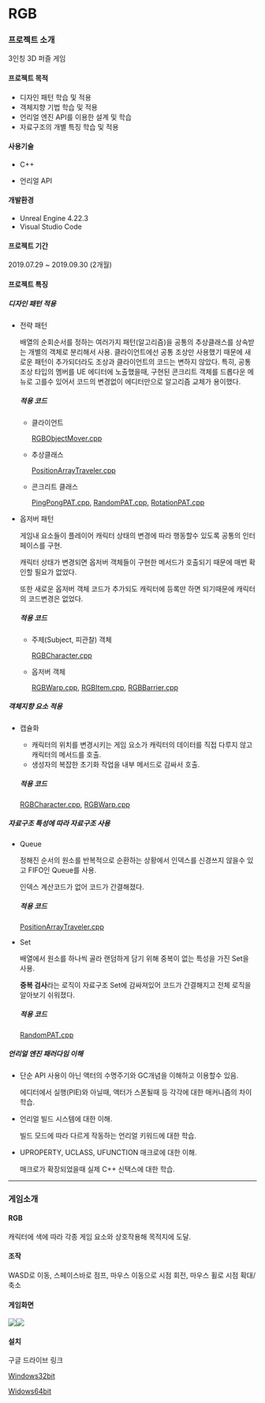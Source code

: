# RGB

### 프로젝트 소개

3인칭 3D 퍼즐 게임

#### 프로젝트 목적

- 디자인 패턴 학습 및 적용
- 객체지향 기법 학습 및 적용
- 언리얼 엔진 API를 이용한 설계 및 학습
- 자료구조의 개별 특징 학습 및 적용

#### 사용기술

- C++

- 언리얼 API

#### 개발환경

- Unreal Engine 4.22.3
- Visual Studio Code

####  프로젝트 기간

2019.07.29 ~ 2019.09.30 (2개월)

#### 프로젝트 특징

##### 디자인 패턴 적용

- 전략 패턴

  배열의 순회순서를 정하는 여러가지 패턴(알고리즘)을 공통의 추상클래스를 상속받는 개별의 객체로 분리해서 사용. 클라이언트에선  공통 조상만 사용했기 때문에 새로운 패턴이 추가되더라도 조상과 클라이언트의 코드는 변하지 않았다. 특히, 공통 조상 타입의 멤버를 UE 에디터에 노출했을때, 구현된 콘크리트 객체를 드롭다운 메뉴로 고를수 있어서 코드의 변경없이 에디터만으로 알고리즘 교체가 용이했다.

  ##### 적용 코드

  - 클라이언트

    [RGBObjectMover.cpp](https://github.com/xogud02/RGB/blob/master/Source/RGB/RGBObjectMover.cpp)

  - 추상클래스

    [PositionArrayTraveler.cpp](https://github.com/xogud02/RGB/blob/master/Source/RGB/PositionArrayTraveler.cpp)

  - 콘크리트 클래스

    [PingPongPAT.cpp](https://github.com/xogud02/RGB/blob/master/Source/RGB/PingPongPAT.cpp), [RandomPAT.cpp](https://github.com/xogud02/RGB/blob/master/Source/RGB/RandomPAT.cpp), [RotationPAT.cpp](https://github.com/xogud02/RGB/blob/master/Source/RGB/RotationPAT.cpp)

- 옵저버 패턴

  게임내 요소들이 플레이어 캐릭터 상태의 변경에 따라 행동할수 있도록 공통의 인터페이스를 구현.
  
  캐릭터 상태가 변경되면 옵저버 객체들이 구현한 메서드가 호출되기 때문에 매번 확인할 필요가 없었다. 
  
  또한 새로운 옵저버 객체 코드가 추가되도 캐릭터에 등록만 하면 되기때문에 캐릭터의 코드변경은 없었다.
  
  ##### 적용 코드
  
  - 주제(Subject, 피관찰) 객체
  
    [RGBCharacter.cpp](https://github.com/xogud02/RGB/blob/master/Source/RGB/RGBCharacter.cpp)
  
  - 옵저버 객체
  
    [RGBWarp.cpp](https://github.com/xogud02/RGB/blob/master/Source/RGB/RGBWarp.cpp), [RGBItem.cpp](https://github.com/xogud02/RGB/blob/master/Source/RGB/RGBItem.cpp), [RGBBarrier.cpp](https://github.com/xogud02/RGB/blob/master/Source/RGB/RGBBarrier.cpp)

##### 객체지향 요소 적용

- 캡슐화

  - 캐릭터의 위치를 변경시키는 게임 요소가 캐릭터의 데이터를 직접 다루지 않고 캐릭터의 메서드를 호출.
  - 생성자의 복잡한 초기화 작업을 내부 메서드로 감싸서 호출.
  
  ##### 적용 코드
  
  [RGBCharacter.cpp](https://github.com/xogud02/RGB/blob/master/Source/RGB/RGBCharacter.cpp), [RGBWarp.cpp](https://github.com/xogud02/RGB/blob/master/Source/RGB/RGBWarp.cpp)

##### 자료구조 특성에 따라 자료구조 사용

- Queue

  정해진 순서의 원소를 반복적으로 순환하는 상황에서 인덱스를 신경쓰지 않을수 있고 FIFO인 Queue를 사용.

  인덱스 계산코드가 없어 코드가 간결해졌다.

  ##### 적용 코드

  [PositionArrayTraveler.cpp](https://github.com/xogud02/RGB/blob/master/Source/RGB/PositionArrayTraveler.cpp)

- Set

  배열에서 원소를 하나씩 골라 랜덤하게 담기 위해 중복이 없는 특성을 가진 Set을 사용.
  
  **중복 검사**라는 로직이 자료구조 Set에 감싸져있어 코드가 간결해지고 전체 로직을 알아보기 쉬워졌다.
  
  ##### 적용 코드
  
  [RandomPAT.cpp](https://github.com/xogud02/RGB/blob/master/Source/RGB/RandomPAT.cpp)

##### 언리얼 엔진 패러다임 이해

- 단순 API 사용이 아닌 액터의 수명주기와 GC개념을 이해하고 이용할수 있음.

  에디터에서 실행(PIE)와 아닐때, 액터가 스폰될때 등 각각에 대한 매커니즘의 차이 학습.

- 언리얼 빌드 시스템에 대한 이해.

  빌드 모드에 따라 다르게 작동하는 언리얼 키워드에 대한 학습.

- UPROPERTY, UCLASS, UFUNCTION 매크로에 대한 이해. 

  매크로가 확장되었을때 실제 C++ 신택스에 대한 학습.



---



### 게임소개

#### RGB

캐릭터에 색에 따라 각종 게임 요소와 상호작용해 목적지에 도달.

#### 조작

WASD로 이동, 스페이스바로 점프, 마우스 이동으로 시점 회전, 마우스 휠로 시점 확대/축소

#### 게임화면

![](readme/Images/01.gif)![](readme/Images/02.gif)

#### 설치

구글 드라이브 링크

[Windows32bit](https://drive.google.com/file/d/1-6Yo3nQBUCMEz2hPzw9e176aLst65hUI/view?usp=sharing)

[Widows64bit](https://drive.google.com/file/d/1bLgYt-Dd5DMp09LzmV89BvLB-tLBDeXV/view?usp=sharing)

